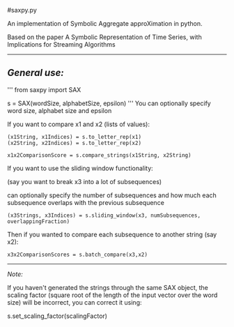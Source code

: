 #saxpy.py

An implementation of Symbolic Aggregate approXimation in python.

Based on the paper A Symbolic Representation of Time Series, with Implications for Streaming Algorithms

************
*General use:*
--------------
'''
from saxpy import SAX

s = SAX(wordSize, alphabetSize, epsilon)
'''
You can optionally specify word size, alphabet size and epsilon

If you want to compare x1 and x2 (lists of values):

```
(x1String, x1Indices) = s.to_letter_rep(x1)
(x2String, x2Indices) = s.to_letter_rep(x2)

x1x2ComparisonScore = s.compare_strings(x1String, x2String)
```

If you want to use the sliding window functionality:

(say you want to break x3 into a lot of subsequences)

can optionally specify the number of subsequences and how much each subsequence
overlaps with the previous subsequence
```
(x3Strings, x3Indices) = s.sliding_window(x3, numSubsequences, overlappingFraction)
```

Then if you wanted to compare each subsequence to another string (say x2):

```
x3x2ComparisonScores = s.batch_compare(x3,x2)
```

*****
*Note:*

If you haven't generated the strings through the same SAX object, the scaling
factor (square root of the length of the input vector over the word size) will be
incorrect, you can correct it using:

s.set_scaling_factor(scalingFactor)